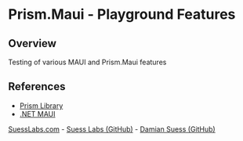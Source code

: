 # Prism.Maui - Playground Features

## Overview

Testing of various MAUI and Prism.Maui features

## References

* [Prism Library](https://github.com/PrismLibrary/Prism)
* [.NET MAUI](https://dotnet.microsoft.com/en-us/apps/maui)

[SuessLabs.com](https://suesslabs.com/) - [Suess Labs (GitHub)](https://github.com/SuessLabs) - [Damian Suess (GitHub)](https://github.com/DamianSuess)
